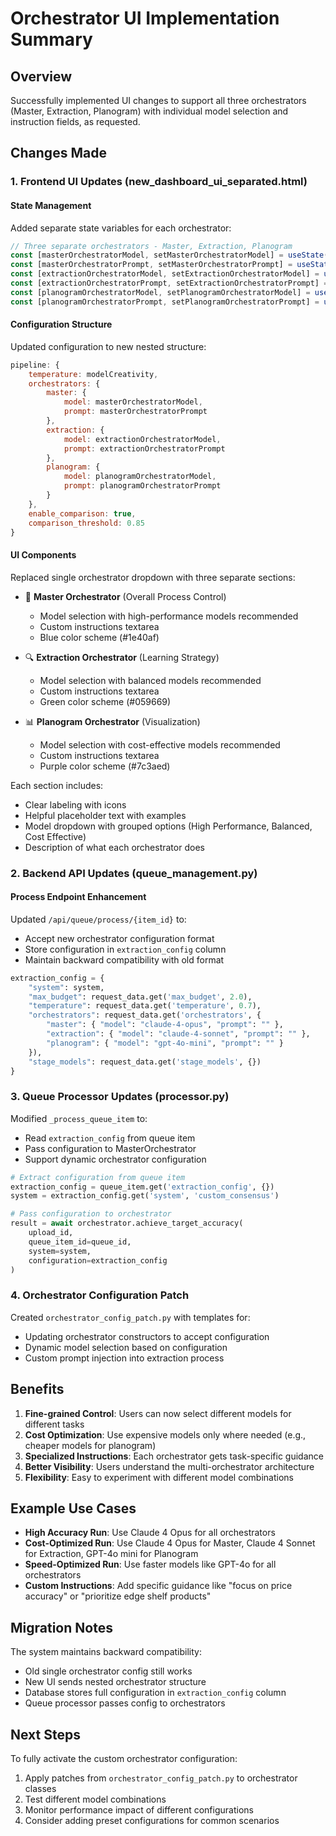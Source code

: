 # Orchestrator UI Implementation Summary

## Overview
Successfully implemented UI changes to support all three orchestrators (Master, Extraction, Planogram) with individual model selection and instruction fields, as requested.

## Changes Made

### 1. Frontend UI Updates (new_dashboard_ui_separated.html)

#### State Management
Added separate state variables for each orchestrator:
```javascript
// Three separate orchestrators - Master, Extraction, Planogram
const [masterOrchestratorModel, setMasterOrchestratorModel] = useState('claude-4-opus');
const [masterOrchestratorPrompt, setMasterOrchestratorPrompt] = useState('');
const [extractionOrchestratorModel, setExtractionOrchestratorModel] = useState('claude-4-sonnet');
const [extractionOrchestratorPrompt, setExtractionOrchestratorPrompt] = useState('');
const [planogramOrchestratorModel, setPlanogramOrchestratorModel] = useState('gpt-4o-mini');
const [planogramOrchestratorPrompt, setPlanogramOrchestratorPrompt] = useState('');
```

#### Configuration Structure
Updated configuration to new nested structure:
```javascript
pipeline: {
    temperature: modelCreativity,
    orchestrators: {
        master: {
            model: masterOrchestratorModel,
            prompt: masterOrchestratorPrompt
        },
        extraction: {
            model: extractionOrchestratorModel,
            prompt: extractionOrchestratorPrompt
        },
        planogram: {
            model: planogramOrchestratorModel,
            prompt: planogramOrchestratorPrompt
        }
    },
    enable_comparison: true,
    comparison_threshold: 0.85
}
```

#### UI Components
Replaced single orchestrator dropdown with three separate sections:
- 🎯 **Master Orchestrator** (Overall Process Control)
  - Model selection with high-performance models recommended
  - Custom instructions textarea
  - Blue color scheme (#1e40af)

- 🔍 **Extraction Orchestrator** (Learning Strategy)
  - Model selection with balanced models recommended
  - Custom instructions textarea
  - Green color scheme (#059669)

- 📊 **Planogram Orchestrator** (Visualization)
  - Model selection with cost-effective models recommended
  - Custom instructions textarea
  - Purple color scheme (#7c3aed)

Each section includes:
- Clear labeling with icons
- Helpful placeholder text with examples
- Model dropdown with grouped options (High Performance, Balanced, Cost Effective)
- Description of what each orchestrator does

### 2. Backend API Updates (queue_management.py)

#### Process Endpoint Enhancement
Updated `/api/queue/process/{item_id}` to:
- Accept new orchestrator configuration format
- Store configuration in `extraction_config` column
- Maintain backward compatibility with old format

```python
extraction_config = {
    "system": system,
    "max_budget": request_data.get('max_budget', 2.0),
    "temperature": request_data.get('temperature', 0.7),
    "orchestrators": request_data.get('orchestrators', {
        "master": { "model": "claude-4-opus", "prompt": "" },
        "extraction": { "model": "claude-4-sonnet", "prompt": "" },
        "planogram": { "model": "gpt-4o-mini", "prompt": "" }
    }),
    "stage_models": request_data.get('stage_models', {})
}
```

### 3. Queue Processor Updates (processor.py)

Modified `_process_queue_item` to:
- Read `extraction_config` from queue item
- Pass configuration to MasterOrchestrator
- Support dynamic orchestrator configuration

```python
# Extract configuration from queue item
extraction_config = queue_item.get('extraction_config', {})
system = extraction_config.get('system', 'custom_consensus')

# Pass configuration to orchestrator
result = await orchestrator.achieve_target_accuracy(
    upload_id, 
    queue_item_id=queue_id,
    system=system,
    configuration=extraction_config
)
```

### 4. Orchestrator Configuration Patch

Created `orchestrator_config_patch.py` with templates for:
- Updating orchestrator constructors to accept configuration
- Dynamic model selection based on configuration
- Custom prompt injection into extraction process

## Benefits

1. **Fine-grained Control**: Users can now select different models for different tasks
2. **Cost Optimization**: Use expensive models only where needed (e.g., cheaper models for planogram)
3. **Specialized Instructions**: Each orchestrator gets task-specific guidance
4. **Better Visibility**: Users understand the multi-orchestrator architecture
5. **Flexibility**: Easy to experiment with different model combinations

## Example Use Cases

- **High Accuracy Run**: Use Claude 4 Opus for all orchestrators
- **Cost-Optimized Run**: Use Claude 4 Opus for Master, Claude 4 Sonnet for Extraction, GPT-4o mini for Planogram
- **Speed-Optimized Run**: Use faster models like GPT-4o for all orchestrators
- **Custom Instructions**: Add specific guidance like "focus on price accuracy" or "prioritize edge shelf products"

## Migration Notes

The system maintains backward compatibility:
- Old single orchestrator config still works
- New UI sends nested orchestrator structure
- Database stores full configuration in `extraction_config` column
- Queue processor passes config to orchestrators

## Next Steps

To fully activate the custom orchestrator configuration:
1. Apply patches from `orchestrator_config_patch.py` to orchestrator classes
2. Test different model combinations
3. Monitor performance impact of different configurations
4. Consider adding preset configurations for common scenarios